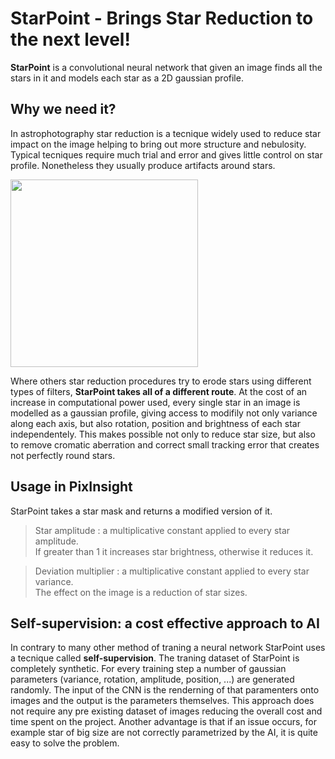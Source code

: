 # StarPoint - Brings Star Reduction to the next level!

**StarPoint** is a convolutional neural network that given an image finds all the stars in it and models each star as a 2D gaussian profile.

## Why we need it?
In astrophotography star reduction is a tecnique widely used to reduce star impact on the image helping to bring out more structure and nebulosity. Typical tecniques require much trial and error and gives little control on star profile. Nonetheless they usually produce artifacts around stars.

<img src="[https://your-image-url.type](https://user-images.githubusercontent.com/27781906/191211508-44cbe457-43d1-452d-bc3f-d8d7669e8d3c.png)" height="300">

Where others star reduction procedures try to erode stars using different types of filters, **StarPoint takes all of a different route**. At the cost of an increase in computational power used, every single star in an image is modelled as a gaussian profile, giving access to modifily not only variance along each axis, but also rotation, position and brightness of each star independentely. This makes possible not only to reduce star size, but also to remove cromatic aberration and correct small tracking error that creates not perfectly round stars.

## Usage in PixInsight
StarPoint takes a star mask and returns a modified version of it.

> Star amplitude : a multiplicative constant applied to every star amplitude.<br />
> If greater than 1 it increases star brightness, otherwise it reduces it.

> Deviation multiplier : a multiplicative constant applied to every star variance.<br />
> The effect on the image is a reduction of star sizes.

## Self-supervision: a cost effective approach to AI
In contrary to many other method of traning a neural network StarPoint uses a tecnique called **self-supervision**. The traning dataset of StarPoint is completely synthetic. For every training step a number of gaussian parameters (variance, rotation, amplitude, position, ...) are generated randomly. The input of the CNN is the renderning of that paramenters onto images and the output is the parameters themselves.
This approach does not require any pre existing dataset of images reducing the overall cost and time spent on the project. Another advantage is that if an issue occurs, for example star of big size are not correctly parametrized by the AI, it is quite easy to solve the problem.
